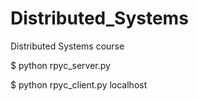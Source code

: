 # Distributed_Systems
Distributed Systems course


$ python rpyc_server.py

$ python rpyc_client.py localhost
